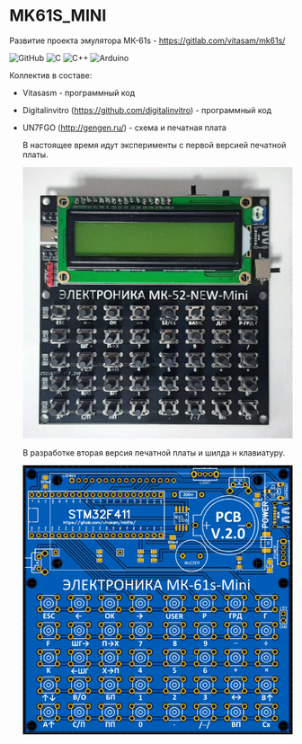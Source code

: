 # MK61S_MINI
Развитие проекта эмулятора МК-61s - https://gitlab.com/vitasam/mk61s/


![GitHub](https://img.shields.io/badge/github-%23121011.svg?style=for-the-badge&logo=github&logoColor=white)
![C](https://img.shields.io/badge/c-%2300599C.svg?style=for-the-badge&logo=c&logoColor=white) 
![C++](https://img.shields.io/badge/c++-%2300599C.svg?style=for-the-badge&logo=c%2B%2B&logoColor=white)
![Arduino](https://img.shields.io/badge/-Arduino-00979D?style=for-the-badge&logo=Arduino&logoColor=white)

Коллектив в составе:
- Vitasasm - программный код
- Digitalinvitro (https://github.com/digitalinvitro) - программный код
- UN7FGO (http://gengen.ru/) - схема и печатная плата

  В настоящее время идут эксперименты с первой версией печатной платы.

  ![первая версия](https://github.com/UN7FGO/MK61S_MINI/blob/main/mk61s_nin_v1.jpg)

  В разработке вторая версия печатной платы и шилда н клавиатуру.

  ![вторая версия](https://github.com/UN7FGO/MK61S_MINI/blob/main/pcb_mk61s_mini_v2.png)
